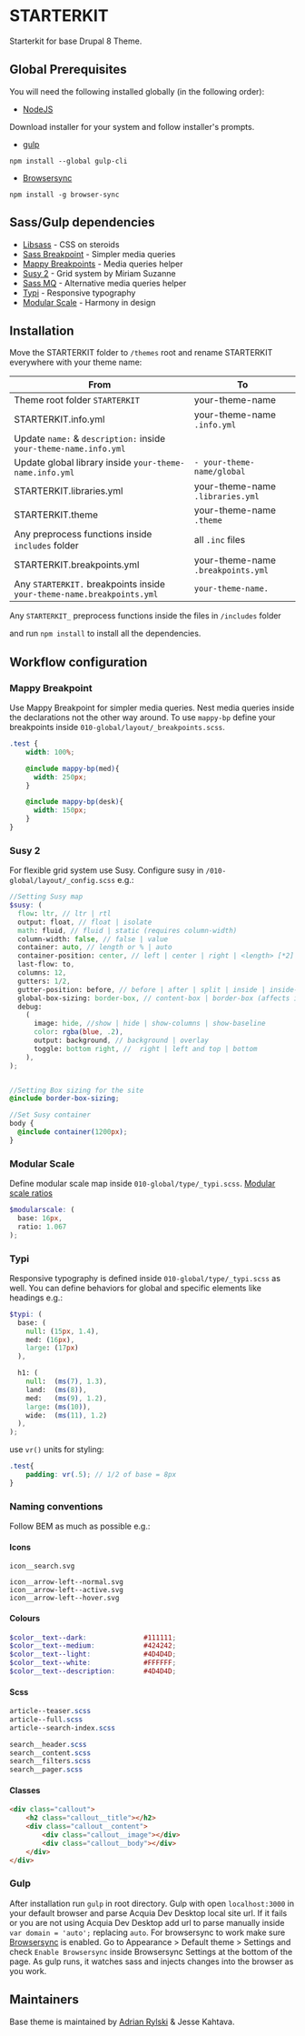 # STARTERKIT
Starterkit for base Drupal 8 Theme.

## Global Prerequisites

You will need the following installed globally (in the following order):

- [NodeJS](https://nodejs.org/en/)

Download installer for your system and follow installer's prompts.

- [gulp](https://gulpjs.com/)
```
npm install --global gulp-cli
```
- [Browsersync](https://browsersync.io/)
```
npm install -g browser-sync
```


## Sass/Gulp dependencies
- [Libsass](https://sass-lang.com/libsass) - CSS on steroids
- [Sass Breakpoint](http://breakpoint-sass.com/) - Simpler media queries
- [Mappy Breakpoints](https://github.com/zellwk/mappy-breakpoints) - Media queries helper
- [Susy 2](http://susy.readthedocs.io/) - Grid system by Miriam Suzanne
- [Sass MQ](https://github.com/sass-mq/sass-mq) - Alternative media queries helper
- [Typi](https://github.com/zellwk/typi) - Responsive typography
- [Modular Scale](https://github.com/modularscale/modularscale-sass) - Harmony in design


## Installation

Move the STARTERKIT folder to `/themes` root and rename STARTERKIT everywhere with your theme name:

From | To
--- | ---
Theme root folder `STARTERKIT`| your-theme-name
STARTERKIT.info.yml | your-theme-name `.info.yml`
Update `name:` & `description:` inside `your-theme-name.info.yml`|
Update global library inside `your-theme-name.info.yml` | `- your-theme-name/global`
STARTERKIT.libraries.yml | your-theme-name `.libraries.yml`
STARTERKIT.theme | your-theme-name `.theme`
Any preprocess functions inside `includes` folder | all  `.inc`  files
STARTERKIT.breakpoints.yml | your-theme-name `.breakpoints.yml`
Any `STARTERKIT.` breakpoints inside `your-theme-name.breakpoints.yml`|   `your-theme-name.`
Any `STARTERKIT_` preprocess functions inside the files in `/includes` folder

and run `npm install` to install all the dependencies.

## Workflow configuration

### Mappy Breakpoint

Use Mappy Breakpoint for simpler media queries. Nest media queries inside the declarations not the other way around. To use `mappy-bp` define your breakpoints inside `010-global/layout/_breakpoints.scss`.

```scss
.test {
    width: 100%;

    @include mappy-bp(med){
      width: 250px;
    }

    @include mappy-bp(desk){
      width: 150px;
    }
}
```

### Susy 2

For flexible grid system use Susy. Configure susy in `/010-global/layout/_config.scss` e.g.:

```scss
//Setting Susy map
$susy: (
  flow: ltr, // ltr | rtl
  output: float, // float | isolate
  math: fluid, // fluid | static (requires column-width)
  column-width: false, // false | value
  container: auto, // length or % | auto
  container-position: center, // left | center | right | <length> [*2] (grid padding)
  last-flow: to,
  columns: 12,
  gutters: 1/2,
  gutter-position: before, // before | after | split | inside | inside-static (requires column-width)
  global-box-sizing: border-box, // content-box | border-box (affects inside/inside-static)
  debug:
    (
      image: hide, //show | hide | show-columns | show-baseline
      color: rgba(blue, .2),
      output: background, // background | overlay
      toggle: bottom right, //	right | left and top | bottom
    ),
);


//Setting Box sizing for the site
@include border-box-sizing;

//Set Susy container
body {
  @include container(1200px);
}
```

### Modular Scale

Define modular scale map inside `010-global/type/_typi.scss`. [Modular scale ratios](https://github.com/modularscale/modularscale-sass)
```scss
$modularscale: (
  base: 16px,
  ratio: 1.067
);
```

### Typi

Responsive typography is defined inside `010-global/type/_typi.scss` as well. You can define behaviors for global and specific elements like headings e.g.:

```scss
$typi: (
  base: (
    null: (15px, 1.4),
    med: (16px),
    large: (17px)
  ),

  h1: (
    null:  (ms(7), 1.3),
    land:  (ms(8)),
    med:   (ms(9), 1.2),
    large: (ms(10)),
    wide:  (ms(11), 1.2)
  ),
);
```
use `vr()` units for styling:
```scss
.test{
    padding: vr(.5); // 1/2 of base = 8px
}
```

### Naming conventions

Follow BEM as much as possible e.g.:

#### Icons
```
icon__search.svg

icon__arrow-left--normal.svg
icon__arrow-left--active.svg
icon__arrow-left--hover.svg  
```

#### Colours
```scss
$color__text--dark:              #111111;
$color__text--medium:            #424242;
$color__text--light:             #4D4D4D;
$color__text--white:             #FFFFFF;
$color__text--description:       #4D4D4D;
```

#### Scss
```scss
article--teaser.scss
article--full.scss
article--search-index.scss

search__header.scss
search__content.scss
search__filters.scss
search__pager.scss
```


#### Classes
```html
<div class="callout">
    <h2 class="callout__title"></h2>
    <div class="callout__content">
        <div class="callout__image"></div>
        <div class="callout__body"></div>
    </div>
</div>
```

### Gulp
After installation run `gulp` in root directory. Gulp with open `localhost:3000` in your default browser and parse Acquia Dev Desktop local site url. If it fails or you are not using Acquia Dev Desktop add url to parse manually inside `var domain = 'auto';` replacing `auto`. For browsersync to work make sure [Browsersync](https://www.drupal.org/project/browsersync) is enabled. Go to Appearance > Default theme > Settings and check `Enable Browsersync` inside Browsersync Settings at the bottom of the page. As gulp runs, it watches sass and injects changes into the browser as you work.

## Maintainers
Base theme is maintained by [Adrian Rylski](https://www.drupal.org/u/liamtoo) & Jesse Kahtava.